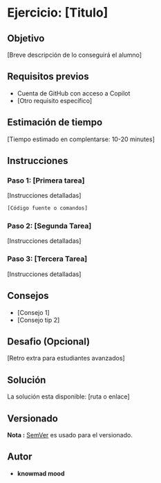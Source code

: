 # Ejercicio: [Titulo]

## Objetivo

[Breve descripción de lo conseguirá el alumno]

## Requisitos previos

- Cuenta de GitHub con acceso a Copilot
- [Otro requisito específico]

## Estimación de tiempo

[Tiempo estimado en complentarse: 10-20 minutes]

## Instrucciones

### Paso 1: [Primera tarea]

[Instrucciones detalladas]

```bash
[Código fuente o comandos]
```

### Paso 2: [Segunda Tarea]

[Instrucciones detalladas]

### Paso 3: [Tercera Tarea]

[Instrucciones detalladas]

## Consejos

- [Consejo 1]
- [Consejo tip 2]

## Desafio (Opcional)

[Retro extra para estudiantes avanzados]

## Solución

La solución esta disponible: [ruta o enlace]

## Versionado

**Nota :** [SemVer](http://semver.org/) es usado para el versionado.

## Autor

* **knowmad mood**